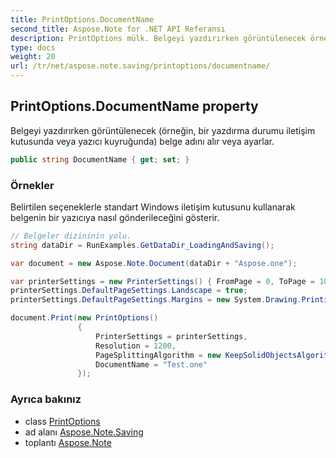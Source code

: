 ```yaml
---
title: PrintOptions.DocumentName
second_title: Aspose.Note for .NET API Referansı
description: PrintOptions mülk. Belgeyi yazdırırken görüntülenecek örneğin bir yazdırma durumu iletişim kutusunda veya yazıcı kuyruğunda belge adını alır veya ayarlar.
type: docs
weight: 20
url: /tr/net/aspose.note.saving/printoptions/documentname/
---
```

## PrintOptions.DocumentName property

Belgeyi yazdırırken görüntülenecek (örneğin, bir yazdırma durumu iletişim kutusunda veya yazıcı kuyruğunda) belge adını alır veya ayarlar.

```csharp
public string DocumentName { get; set; }
```

### Örnekler

Belirtilen seçeneklerle standart Windows iletişim kutusunu kullanarak belgenin bir yazıcıya nasıl gönderileceğini gösterir.

```csharp
// Belgeler dizininin yolu.
string dataDir = RunExamples.GetDataDir_LoadingAndSaving();

var document = new Aspose.Note.Document(dataDir + "Aspose.one");

var printerSettings = new PrinterSettings() { FromPage = 0, ToPage = 10 };
printerSettings.DefaultPageSettings.Landscape = true;
printerSettings.DefaultPageSettings.Margins = new System.Drawing.Printing.Margins(50, 50, 150, 50);

document.Print(new PrintOptions()
               {
                   PrinterSettings = printerSettings,
                   Resolution = 1200,
                   PageSplittingAlgorithm = new KeepSolidObjectsAlgorithm(),
                   DocumentName = "Test.one"
               });
```

### Ayrıca bakınız

* class [PrintOptions](../)
* ad alanı [Aspose.Note.Saving](../../printoptions/)
* toplantı [Aspose.Note](../../../)


